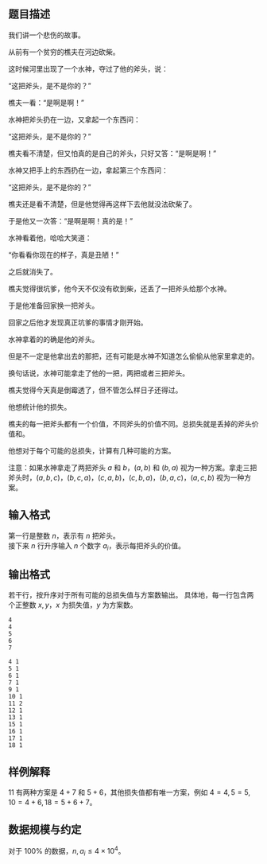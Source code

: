## 题目描述

我们讲一个悲伤的故事。

从前有一个贫穷的樵夫在河边砍柴。

这时候河里出现了一个水神，夺过了他的斧头，说：

“这把斧头，是不是你的？”

樵夫一看：“是啊是啊！”

水神把斧头扔在一边，又拿起一个东西问：

“这把斧头，是不是你的？”

樵夫看不清楚，但又怕真的是自己的斧头，只好又答：“是啊是啊！”

水神又把手上的东西扔在一边，拿起第三个东西问：

“这把斧头，是不是你的？”

樵夫还是看不清楚，但是他觉得再这样下去他就没法砍柴了。

于是他又一次答：“是啊是啊！真的是！”

水神看着他，哈哈大笑道：

“你看看你现在的样子，真是丑陋！”

之后就消失了。

樵夫觉得很坑爹，他今天不仅没有砍到柴，还丢了一把斧头给那个水神。

于是他准备回家换一把斧头。

回家之后他才发现真正坑爹的事情才刚开始。

水神拿着的的确是他的斧头。

但是不一定是他拿出去的那把，还有可能是水神不知道怎么偷偷从他家里拿走的。

换句话说，水神可能拿走了他的一把，两把或者三把斧头。

樵夫觉得今天真是倒霉透了，但不管怎么样日子还得过。

他想统计他的损失。

樵夫的每一把斧头都有一个价值，不同斧头的价值不同。总损失就是丢掉的斧头价值和。

他想对于每个可能的总损失，计算有几种可能的方案。

注意：如果水神拿走了两把斧头 $a$ 和 $b$，$(a,b)$ 和 $(b,a)$ 视为一种方案。拿走三把斧头时，$(a,b,c)$，$(b,c,a)$，$(c,a,b)$，$(c,b,a)$，$(b,a,c)$，$(a,c,b)$ 视为一种方案。

## 输入格式

第一行是整数 $n$，表示有 $n$ 把斧头。  
接下来 $n$ 行升序输入 $n$ 个数字 $a_i$，表示每把斧头的价值。

## 输出格式

若干行，按升序对于所有可能的总损失值与方案数输出。
具体地，每一行包含两个正整数 $x,y$，$x$ 为损失值，$y$ 为方案数。

```input1
4
4
5
6
7
```

```output1
4 1
5 1
6 1
7 1
9 1
10 1
11 2
12 1
13 1
15 1
16 1
17 1
18 1
```

## 样例解释

$11$ 有两种方案是 $4+7$ 和 $5+6$，其他损失值都有唯一方案，例如 $4=4,5=5,10=4+6,18=5+6+7$。

## 数据规模与约定

对于 $100\%$ 的数据，$n,a_i \le 4 \times 10^4$。

